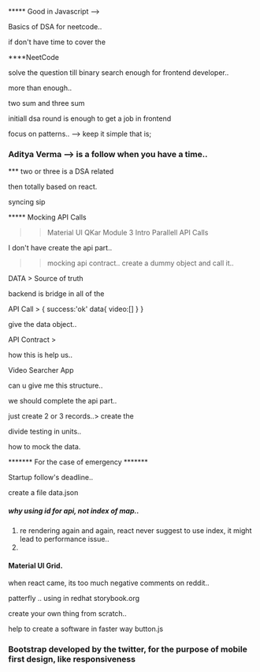 ***** Good in Javascript -->

Basics of DSA for neetcode..

if don't have time to cover the

****NeetCode

solve the question till binary search enough for frontend developer..

more than enough..

two sum and three sum 

initiall dsa round is enough to get a job in frontend

focus on patterns.. --> keep it simple that is;

### Aditya Verma --> is a follow when you have a time..


*** two or three is a DSA related 

then totally based on react.

syncing sip

***** Mocking API Calls 

>> Material UI
>> QKar Module 3 Intro
>> Parallell API Calls

I don't have create the api part..

>> mocking api contract..
>> create a dummy object and call it..

DATA > Source of truth

backend is bridge in all of the

API Call >
{
    success:'ok'
    data{
        video:[]
    }
}

give the data object..

API Contract > 

how this is help us..

Video Searcher App

can u give me this structure..

we should complete the api part..

just create 2 or 3 records..> create the 

divide testing in units..

how to mock the data.

******* For the case of emergency *******

Startup follow's deadline..

create a file data.json


##### why using id for api, not index of map..

1) re rendering again and again, react never suggest to use index, it might lead to performance issue..
2)

#### Material UI Grid.

when react came, its too much negative comments on reddit..

patterfly .. using in redhat
storybook.org

create your own thing from scratch..

help to create a software in faster way
button.js

### Bootstrap developed by the twitter, for the purpose of mobile first design, like responsiveness

















